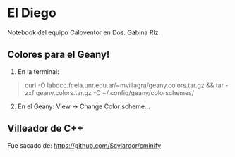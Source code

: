El Diego
=======

Notebook del equipo Caloventor en Dos. Gabina Rlz.

Colores para el Geany!
------------
1) En la terminal:
> curl -O labdcc.fceia.unr.edu.ar/~mvillagra/geany.colors.tar.gz  && tar -zxf geany.colors.tar.gz -C ~/.config/geany/colorschemes/

2) En el Geany:
View -> Change Color scheme...

Villeador de C++
-----------
Fue sacado de:
https://github.com/Scylardor/cminify

